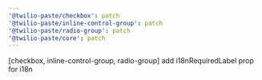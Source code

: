 ```yaml
---
'@twilio-paste/checkbox': patch
'@twilio-paste/inline-control-group': patch
'@twilio-paste/radio-group': patch
'@twilio-paste/core': patch
---
```


[checkbox, inline-control-group, radio-group] add i18nRequiredLabel prop for i18n
